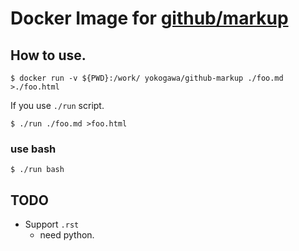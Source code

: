 Docker Image for [github/markup](https://github.com/github/markup/tree/master/script)
====

How to use.
----

```console
$ docker run -v ${PWD}:/work/ yokogawa/github-markup ./foo.md >./foo.html
```

If you use `./run` script.

```console
$ ./run ./foo.md >foo.html
```

### use bash

```console
$ ./run bash
```

TODO
----

- Support `.rst`
  - need python.


